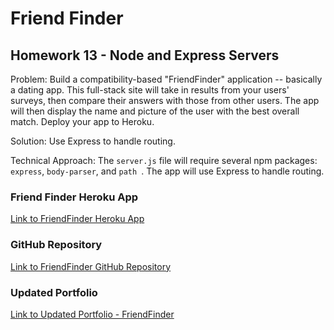 # Friend Finder

## Homework 13 - Node and Express Servers

Problem: Build a compatibility-based "FriendFinder" application -- basically a dating app. This full-stack site will take in results from your users' surveys, then compare their answers with those from other users. The app will then display the name and picture of the user with the best overall match. Deploy your app to Heroku.

Solution: Use Express to handle routing.

Technical Approach: The `server.js` file will require several npm packages: `express`, `body-parser`, and `path `.  The app will use Express to handle routing.

### Friend Finder Heroku App

[Link to FriendFinder Heroku App](https://friendfinder-week13.herokuapp.com/)

### GitHub Repository

[Link to FriendFinder GitHub Repository](https://github.com/jRol/FriendFinder)

### Updated Portfolio

[Link to Updated Portfolio - FriendFinder](https://jrol.github.io/Updated-Portfolio-FriendFinder/)